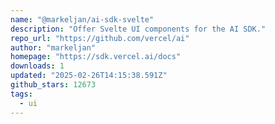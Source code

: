 ```yaml
---
name: "@markeljan/ai-sdk-svelte"
description: "Offer Svelte UI components for the AI SDK."
repo_url: "https://github.com/vercel/ai"
author: "markeljan"
homepage: "https://sdk.vercel.ai/docs"
downloads: 1
updated: "2025-02-26T14:15:38.591Z"
github_stars: 12673
tags: 
  - ui
---
```

